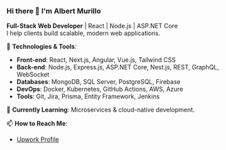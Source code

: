 ### Hi there 👋 I'm Albert Murillo

**Full-Stack Web Developer** | React | Node.js | ASP.NET Core  
I help clients build scalable, modern web applications. 

🔧 **Technologies & Tools**:  
- **Front-end**: React, Next.js, Angular, Vue.js, Tailwind CSS  
- **Back-end**: Node.js, Express.js, ASP.NET Core, Nest.js, REST, GraphQL, WebSocket  
- **Databases**: MongoDB, SQL Server, PostgreSQL, Firebase  
- **DevOps**: Docker, Kubernetes, GitHub Actions, AWS, Azure  
- **Tools**: Git, Jira, Prisma, Entity Framework, Jenkins  

🌱 **Currently Learning**: Microservices & cloud-native development.  

📫 **How to Reach Me**:  
- [Upwork Profile](https://www.upwork.com/freelancers/~010897a96fb1d1cd5d)  
